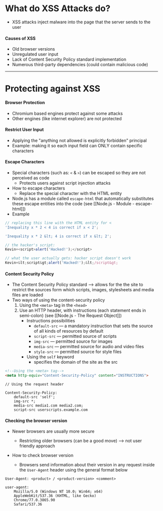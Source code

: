 # What do XSS Attacks do?
* XSS attacks inject malware into the page that the server sends to the user

#### Causes of XSS
* Old browser versions
* Unregulated user input
* Lack of Content Security Policy standard implementation
* Numerous third-party dependencies (could contain malicious code)

---
# Protecting against XSS
#### Browser Protection
* Chromium based engines protect against some attacks
* Other engines (like internet explorer) are not protected

#### Restrict User Input
* Applying the "anything not allowed is explicitly forbidden" principal
* Example: making it so each input field can ONLY contain specific characters 

#### Escape Characters
* Special characters (such as: `<` & `>`) can be escaped so they are not perceived as code
	* Protects users against script injection attacks
* How to escape characters
	* Replace the special character with the HTML entity 
* Node.js has a module called `escape-html` that automatically substitutes these escape entities into the code (see [[Node.js - Module - escape-html]])
* Example
```js
// replacing this line with the HTML entity for < 
'Inequality x * 2 < 4 is correct if x < 2'; 

'Inequality x * 2 &lt; 4 is correct if x &lt; 2'; 
```

```js
// the hacker's script:
Kevin+<script>alert('Hacked!');</script>

// what the user actually gets: hacker script doesn't work
Kevin+&lt;script&gt;alert('Hacked!');&lt;/script&gt; 
```
#### Content Security Policy
* The Content Security Policy standard --> allows for the the site to restrict the sources form which scripts, images, stylesheets and media files are loaded
* Two ways of using the content-security policy
	1) Using the `<meta>` tag in the `<head>`
	2) Use an HTTP header, with instructions (each statement ends in semi-colon)  (see [[Node.js - The Request Object]])
		* Instructions possibilities
			* `default-src` — a mandatory instruction that sets the source of all kinds of resources by default
			* `script-src` — permitted source of scripts
			* `img-src` — permitted source for images
			* `media-src` — permitted source for audio and video files
			* `style-src` — permitted source for style files
		* Using the `self` keyword
			* specifies the domain of the site as the src

```html
<!--Using the <meta> tag-->
<meta http-equiv="Content-Security-Policy" content="INSTRUCTIONS">
```

```
// Using the request header

Content-Security-Policy: 
	default-src 'self'; 
	img-src *; 
	media-src media1.com media2.com; 
	script-src userscripts.example.com 
```

#### Checking the browser version
* Newer browsers are usually more secure 
	* Restricting older browsers (can be a good move) --> not user friendly approach

* How to check browser version
	* Browsers send information about their version in any request inside the `User-Agent` header using the general format below
```
User-Agent: <product> / <product-version> <comment> 
```

```
user-agent: 
	Mozilla/5.0 (Windows NT 10.0; Win64; x64) 
	AppleWebKit/537.36 (KHTML, like Gecko) 
	Chrome/77.0.3865.90 
	Safari/537.36 
```